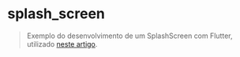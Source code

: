 # splash_screen

> Exemplo do desenvolvimento de um SplashScreen com Flutter, utilizado [neste artigo](https://medium.com/flutter-comunidade-br/criando-uma-splashscreen-utilizando-flutter-926f9b25de31).
